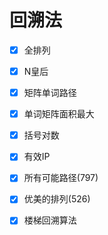 # 回溯法

- [x] 全排列
- [x] N皇后
- [x] 矩阵单词路径
- [x] 单词矩阵面积最大
- [x] 括号对数
- [x] 有效IP
- [x] 所有可能路径(797)
- [x] 优美的排列(526) 
- [x] 楼梯回溯算法



